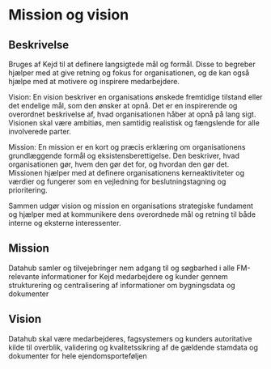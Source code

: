 # Mission og vision

## Beskrivelse

Bruges af Kejd til at definere langsigtede mål og formål. Disse to begreber hjælper med at give retning og fokus for organisationen, og de kan også hjælpe med at motivere og inspirere medarbejdere.

Vision: En vision beskriver en organisations ønskede fremtidige tilstand eller det endelige mål, som den ønsker at opnå. Det er en inspirerende og overordnet beskrivelse af, hvad organisationen håber at opnå på lang sigt. Visionen skal være ambitiøs, men samtidig realistisk og fængslende for alle involverede parter.

Mission: En mission er en kort og præcis erklæring om organisationens grundlæggende formål og eksistensberettigelse. Den beskriver, hvad organisationen gør, hvem den gør det for, og hvordan den gør det. Missionen hjælper med at definere organisationens kerneaktiviteter og værdier og fungerer som en vejledning for beslutningstagning og prioritering.

Sammen udgør vision og mission en organisations strategiske fundament og hjælper med at kommunikere dens overordnede mål og retning til både interne og eksterne interessenter.

## Mission

Datahub samler og tilvejebringer nem adgang til og søgbarhed i alle FM-relevante informationer for Kejd medarbejdere og kunder gennem strukturering og centralisering af informationer om bygningsdata og dokumenter

## Vision

Datahub skal være medarbejderes, fagsystemers og kunders autoritative kilde til overblik, validering og kvalitetssikring af de gældende stamdata og dokumenter for hele ejendomsporteføljen
